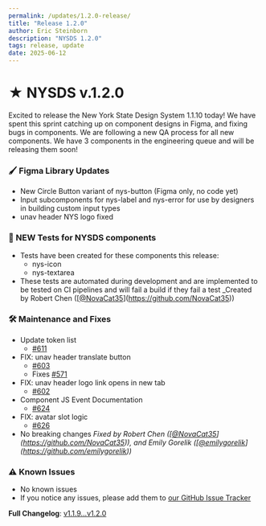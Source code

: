 ```yaml
---
permalink: /updates/1.2.0-release/
title: "Release 1.2.0"
author: Eric Steinborn
description: "NYSDS 1.2.0"
tags: release, update
date: 2025-06-12
---
```


# ★ NYSDS v.1.2.0

Excited to release the New York State Design System 1.1.10 today! We have spent this sprint catching up on component designs in Figma, and fixing bugs in components. We are following a new QA process for all new components. We have 3 components in the engineering queue and will be releasing them soon!

### 🖌️ Figma Library Updates
 - New Circle Button variant of nys-button (Figma only, no code yet)
 - Input subcomponents for nys-label and nys-error for use by designers in building custom input types
 - unav header NYS logo fixed

### 🧰 NEW Tests for NYSDS components
 - Tests have been created for these components this release:
	 - nys-icon
	 - nys-textarea
- These tests are automated during development and are implemented to be tested on CI pipelines and will fail a build if they fail a test
_Created by Robert Chen ([[@NovaCat35](https://github.com/NovaCat35)](https://github.com/NovaCat35))


### 🛠 Maintenance and Fixes

- Update token list
	- [#611](https://github.com/its-hcd/nysds/issues/611)
- FIX: unav header translate button
	- [#603](https://github.com/its-hcd/nysds/issues/603)
	- Fixes [#571](https://github.com/its-hcd/nysds/issues/571)
- FIX: unav header logo link opens in new tab
	- [#602](https://github.com/its-hcd/nysds/issues/602)
- Component JS Event Documentation
	- [#624](https://github.com/its-hcd/nysds/issues/624)
- FIX: avatar slot logic
	- [#626](https://github.com/its-hcd/nysds/issues/626)
- No breaking changes
_Fixed by Robert Chen ([[@NovaCat35](https://github.com/NovaCat35)](https://github.com/NovaCat35)), and Emily Gorelik ([[@emilygorelik](https://github.com/emilygorelik)](https://github.com/emilygorelik))_

### ⚠️ Known Issues

- No known issues
- If you notice any issues, please add them to [our GitHub Issue Tracker](https://github.com/ITS-HCD/nysds/issues)

**Full Changelog**: [v1.1.9...v1.2.0](https://github.com/ITS-HCD/nysds/compare/v1.1.9...v1.2.0)
